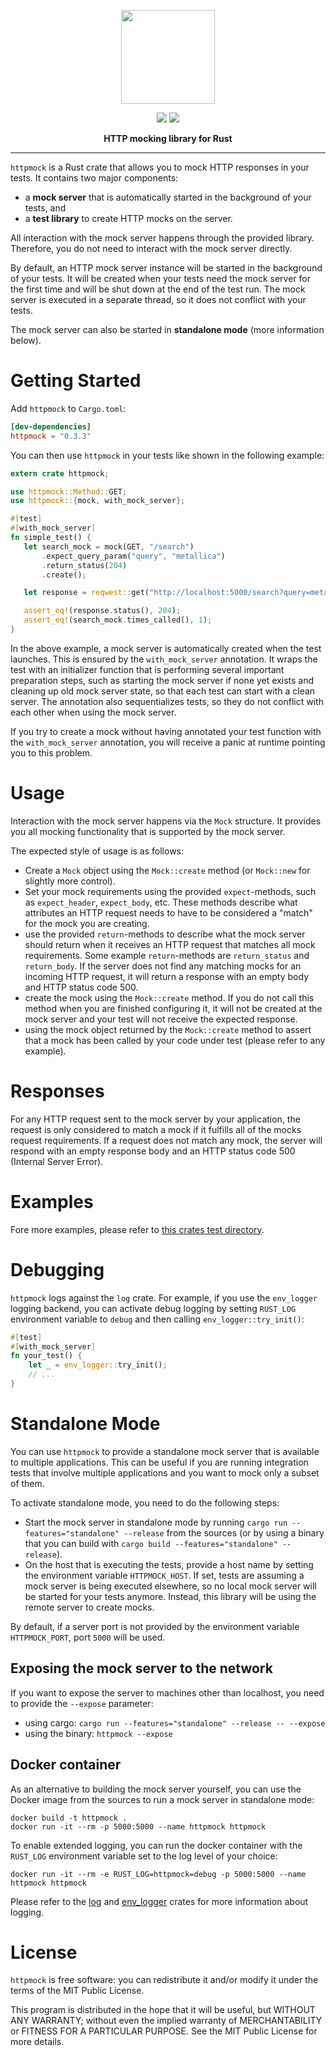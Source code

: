 <p align="center"><img height="150" src="https://raw.githubusercontent.com/alexliesenfeld/httpmock/master/banner.png"></p>
<p align="center">
    <a href="https://crates.io/crates/httpmock"><img src="https://img.shields.io/crates/v/httpmock.svg"></a>
    <a href="https://docs.rs/httpmock"><img src="https://docs.rs/httpmock/badge.svg"></a>
</p>
<p align="center"><b>HTTP mocking library for Rust</b></p>

---
`httpmock` is a Rust crate that allows you to mock HTTP responses in your tests. It contains two major components:

* a **mock server** that is automatically started in the background of your tests, and
* a **test library** to create HTTP mocks on the server.

All interaction with the mock server happens through the provided library. Therefore, you do
not need to interact with the mock server directly.

By default, an HTTP mock server instance will be started in the background of
your tests. It will be created when your tests need the mock server for the first
time and will be shut down at the end of the test run. The mock server is executed in a
separate thread, so it does not conflict with your tests.

The mock server can also be started in **standalone mode** (more information below).

# Getting Started
Add `httpmock` to `Cargo.toml`:

```toml
[dev-dependencies]
httpmock = "0.3.3"
```

You can then use `httpmock` in your tests like shown in the following example:
```rust
extern crate httpmock;

use httpmock::Method::GET;
use httpmock::{mock, with_mock_server};

#[test]
#[with_mock_server]
fn simple_test() {
   let search_mock = mock(GET, "/search")
       .expect_query_param("query", "metallica")
       .return_status(204)
       .create();

   let response = reqwest::get("http://localhost:5000/search?query=metallica").unwrap();

   assert_eq!(response.status(), 204);
   assert_eq!(search_mock.times_called(), 1);
}
```
In the above example, a mock server is automatically created when the test launches.
This is ensured by the `with_mock_server`
annotation. It wraps the test with an initializer function that is performing several important
preparation steps, such as starting the mock server if none yet exists
and cleaning up old mock server state, so that each test can start with
a clean server. The annotation also sequentializes tests, so
they do not conflict with each other when using the mock server.

If you try to create a mock without having annotated your test function
with the `with_mock_server` annotation,
you will receive a panic at runtime pointing you to this problem.

# Usage
Interaction with the mock server happens via the `Mock` structure.
It provides you all mocking functionality that is supported by the mock server.

The expected style of usage is as follows:
* Create a `Mock` object using the
`Mock::create` method
(or `Mock::new` for slightly more control).
* Set your mock requirements using the provided `expect`-methods, such as `expect_header`, `expect_body`, etc. These
methods describe what attributes an HTTP request needs to have to be considered a "match" for the mock you are creating.
* use the provided `return`-methods to describe what the mock server should return when it receives
an HTTP request that matches all mock requirements. Some example `return`-methods are `return_status` and `return_body`.
If the server does not find any matching mocks for an incoming HTTP request, it will return a response with an empty
body and HTTP status code 500.
* create the mock using the `Mock::create` method. If you do
not call this method when you are finished configuring it, it will not be created at the mock
server and your test will not receive the expected response.
* using the mock object returned by the `Mock::create` method
to assert that a mock has been called by your code under test (please refer to any example).

# Responses
For any HTTP request sent to the mock server by your application, the request is only
considered to match a mock if it fulfills all of the mocks request requirements.
If a request does not match any mock, the server will respond with an empty response body
and an HTTP status code 500 (Internal Server Error).

# Examples
Fore more examples, please refer to
[this crates test directory](https://github.com/alexliesenfeld/httpmock/blob/master/tests/integration_tests.rs ).

# Debugging
`httpmock` logs against the `log` crate. For example, if you use the `env_logger` logging backend, you can activate
debug logging by setting `RUST_LOG` environment variable to `debug` and then calling
`env_logger::try_init()`:
```rust
#[test]
#[with_mock_server]
fn your_test() {
    let _ = env_logger::try_init();
    // ...
}
```

# Standalone Mode
You can use `httpmock` to provide a standalone mock server that is available to multiple
applications. This can be useful if you are running integration tests that involve
multiple applications and you want to mock only a subset of them.

To activate standalone mode, you need to do the following steps:
* Start the mock server in standalone mode by running `cargo run --features="standalone" --release` from the sources
(or by using a binary that you can build with `cargo build --features="standalone" --release`).
* On the host that is executing the tests, provide a host name by setting the environment variable
`HTTPMOCK_HOST`. If set, tests are assuming a mock server is being executed elsewhere,
so no local mock server will be started for your tests anymore. Instead, this library will be using
the remote server to create mocks.

By default, if a server port is not provided by the environment variable
`HTTPMOCK_PORT`, port `5000` will be used.

## Exposing the mock server to the network
If you want to expose the server to machines other than localhost, you need to provide the
`--expose` parameter:
* using cargo: `cargo run --features="standalone" --release -- --expose`
* using the binary: `httpmock --expose`

## Docker container
As an alternative to building the mock server yourself, you can use the Docker image from
the sources to run a mock server in standalone mode:
```shell
docker build -t httpmock .
docker run -it --rm -p 5000:5000 --name httpmock httpmock
```

To enable extended logging, you can run the docker container with the `RUST_LOG` environment
variable set to the log level of your choice:
```shell
docker run -it --rm -e RUST_LOG=httpmock=debug -p 5000:5000 --name httpmock httpmock
```
Please refer to the [log](https://docs.rs/crate/log) and [env_logger](https://docs.rs/crate/env_logger) crates
for more information about logging.

# License
`httpmock` is free software: you can redistribute it and/or modify it under the terms of the MIT Public License.
 
This program is distributed in the hope that it will be useful, but WITHOUT ANY WARRANTY; without even the implied 
warranty of MERCHANTABILITY or FITNESS FOR A PARTICULAR PURPOSE. See the MIT Public License for more details.
